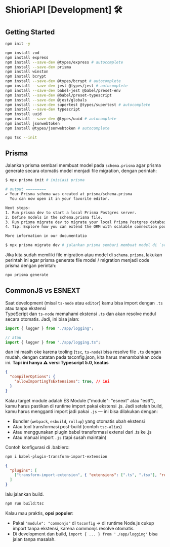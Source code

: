 # ShioriAPI [Development] 🛠️

## Getting Started

```sh
npm init -y
```

```sh
npm install zod
npm install express
npm install --save-dev @types/express # autocomplete
npm install --save-dev prisma 
npm install winston
npm install bcrypt
npm install --save-dev @types/bcrypt # autocomplete
npm install --save-dev jest @types/jest # autocomplete
npm install --save-dev babel-jest @babel/preset-env
npm install --save-dev @babel/preset-typescript
npm install --save-dev @jest/globals
npm install --save-dev supertest @types/supertest # autocomplete
npm install --save-dev typescript
npm install uuid
npm install --save-dev @types/uuid # autocomplete
npm install jsonwebtoken 
npm install @types/jsonwebtoken # autocomplete

npx tsc --init
```

## Prisma 
Jalankan prisma sembari membuat model pada `schema.prisma` agar prisma generate secara otomatis model menjadi file migration, dengan perintah: 
```sh
$ npx prisma init # inisiasi prisma

# output =========
✔ Your Prisma schema was created at prisma/schema.prisma
  You can now open it in your favorite editor.

Next steps:
1. Run prisma dev to start a local Prisma Postgres server.
2. Define models in the schema.prisma file.
3. Run prisma migrate dev to migrate your local Prisma Postgres database.
4. Tip: Explore how you can extend the ORM with scalable connection pooling, global caching, and a managed serverless Postgres database. Read: https://pris.ly/cli/beyond-orm

More information in our documentatio

$ npx prisma migrate dev # jalankan prisma sembari membuat model di `schema.prisma`
```

Jika kita sudah memiliki file migration atau model di `schema.prisma`, lakukan perintah ini agar prisma generate file model / migration menjadi code prisma dengan perintah:

```sh
npx prisma generate
```

## CommonJS vs ESNEXT
Saat development (misal `ts-node` atau `editor`) kamu bisa import dengan `.ts` atau tanpa ekstensi <br>
TypeScript dan `ts-node` memahami ekstensi `.ts` dan akan resolve modul secara otomatis. Jadi, ini bisa jalan:

```ts
import { logger } from "./app/logging";

// atau
import { logger } from "./app/logging.ts";
```
dan ini masih oke karena tooling (`tsc`, `ts-node`) bisa resolve file `.ts` dengan mudah, dengan catatan pada tsconfig.json, kita harus menambahkan code ini. __Tapi ini hanya ⚠️ versi Typescript 5.0, keatas__
```json
{
  "compilerOptions": {
    "allowImportingTsExtensions": true, // ini
  }
}
```

Kalau target module adalah ES Module ("module": "esnext" atau "es6"), kamu harus pastikan di runtime import pakai ekstensi .js.
Jadi setelah build, kamu harus mengganti import jadi pakai `.js` — ini bisa dilakukan dengan:
- Bundler (`webpack`, `esbuild`, `rollup`) yang otomatis ubah ekstensi
- Atau tool transformasi post-build (contoh `tsc-alias`)
- Atau menggunakan plugin babel transformasi extensi dari .ts ke .js
- Atau manual import `.js` (tapi susah maintain)

Contoh konfigurasi di .bablerc:
```sh
npm i babel-plugin-transform-import-extension
```
```json
{
  "plugins": [
    ["transform-import-extension", { "extensions": [".ts", ".tsx"], "replace": ".js" }]
  ]
}
```
lalu jalankan build.
```sh
npm run build:tsc
```

Kalau mau praktis, __opsi populer__:
- Pakai `"module": "commonjs"` di `tsconfig` → di runtime Node.js cukup import tanpa ekstensi, karena commonjs resolve otomatis.
- Di development dan build, `import { ... } from './app/logging'` bisa jalan tanpa masalah.